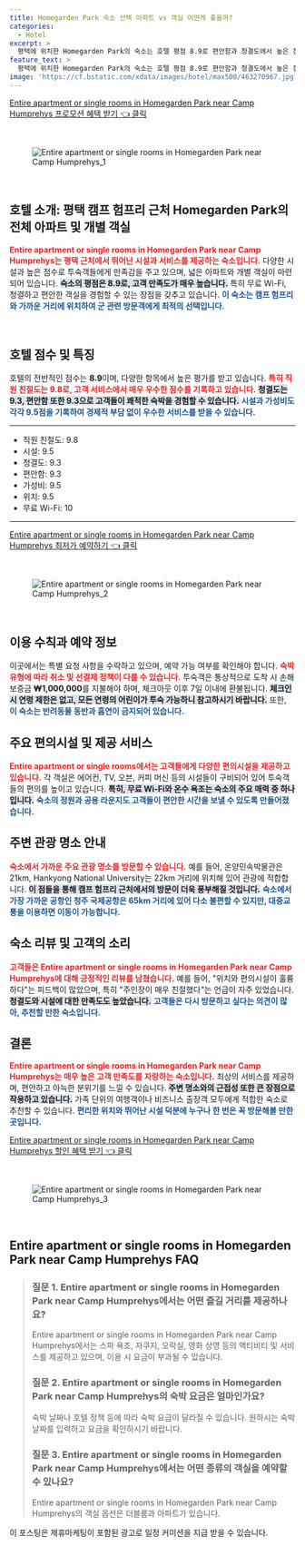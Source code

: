 ```yaml
---
title: Homegarden Park 숙소 선택 아파트 vs 객실 어떤게 좋을까?
categories:
  - Hotel
excerpt: >
  평택에 위치한 Homegarden Park의 숙소는 호텔 평점 8.9로 편안함과 청결도에서 높은 점수를 받았습니다. 온수 욕조 무료 WiFi 친절한 주인 덕분에 완벽한 휴식처가 될 것입니다! 예약은 서두르세요!
feature_text: >
  평택에 위치한 Homegarden Park의 숙소는 호텔 평점 8.9로 편안함과 청결도에서 높은 점수를 받았습니다. 온수 욕조 무료 WiFi 친절한 주인 덕분에 완벽한 휴식처가 될 것입니다! 예약은 서두르세요!
image: 'https://cf.bstatic.com/xdata/images/hotel/max500/463270967.jpg?k=f52ac539315beffaa217a288e198ff876b8c105b8bcffaea1cfefe884a24f990&o=&hp=1'
---
```


<p><a class="modoo-button" href="https://tinyurl.com/24h9mkfd" rel="nofollow noopener">Entire apartment or single rooms in Homegarden Park near Camp Humprehys 프로모션 혜택 받기 👈 클릭</a></p><br/>
<figure class="image"><img alt="Entire apartment or single rooms in Homegarden Park near Camp Humprehys_1" src="https://cf.bstatic.com/xdata/images/hotel/max1024x768/459820388.jpg?k=a9e96e0226935c741d8e10650fae25cb7ec4839eab8123c1860f7fa488ae673b&amp;o=&amp;hp=1"/></figure><br/>

<h2 data-ke-size="size26" id="호텔_소개">호텔 소개: 평택 캠프 험프리 근처 Homegarden Park의 전체 아파트 및 개별 객실</h2>
<p data-ke-size="size16"><b><span style="color: #ee2323;">Entire apartment or single rooms in Homegarden Park near Camp Humprehys는 평택 근처에서 뛰어난 시설과 서비스를 제공하는 숙소입니다.</span></b> 다양한 시설과 높은 점수로 투숙객들에게 만족감을 주고 있으며, 넓은 아파트와 개별 객실이 마련되어 있습니다. <b><span style="background-color: #21538527;">숙소의 평점은 8.9로, 고객 만족도가 매우 높습니다.</span></b> 특히 무료 Wi-Fi, 청결하고 편안한 객실을 경험할 수 있는 장점을 갖추고 있습니다. <b><span style="color: #1a5490;">이 숙소는 캠프 험프리와 가까운 거리에 위치하여 군 관련 방문객에게 최적의 선택입니다.</span></b></p>
<p data-ke-size="size16"> </p>
<h2 data-ke-size="size23" id="호텔_점수_및_특징">호텔 점수 및 특징</h2>
<p data-ke-size="size16">호텔의 전반적인 점수는 <b>8.9</b>이며, 다양한 항목에서 높은 평가를 받고 있습니다. <b><span style="color: #ee2323;">특히 직원 친절도는 9.8로, 고객 서비스에서 매우 우수한 점수를 기록하고 있습니다.</span></b> <b><span style="background-color: #21538527;">청결도는 9.3, 편안함 또한 9.3으로 고객들이 쾌적한 숙박을 경험할 수 있습니다.</span></b> <b><span style="color: #1a5490;">시설과 가성비도 각각 9.5점을 기록하여 경제적 부담 없이 우수한 서비스를 받을 수 있습니다.</span></b></p>
<hr contenteditable="false" data-ke-style="style5" data-ke-type="horizontalRule"/>
<ul data-ke-list-type="disc" style="list-style-type: disc;">
<li>직원 친절도: 9.8</li>
<li>시설: 9.5</li>
<li>청결도: 9.3</li>
<li>편안함: 9.3</li>
<li>가성비: 9.5</li>
<li>위치: 9.5</li>
<li>무료 Wi-Fi: 10</li>
</ul>
<hr contenteditable="false" data-ke-style="style5" data-ke-type="horizontalRule"/>
<p><a class="modoo-button" href="https://tinyurl.com/24h9mkfd" rel="nofollow noopener">Entire apartment or single rooms in Homegarden Park near Camp Humprehys 최저가 예약하기 👈 클릭</a></p><br/>
<figure class="image"><img alt="Entire apartment or single rooms in Homegarden Park near Camp Humprehys_2" src="https://cf.bstatic.com/xdata/images/hotel/max500/463270967.jpg?k=f52ac539315beffaa217a288e198ff876b8c105b8bcffaea1cfefe884a24f990&amp;o=&amp;hp=1"/></figure><br/>
<h2 data-ke-size="size23" id="이용_수칙_및_예약_정보">이용 수칙과 예약 정보</h2>
<p data-ke-size="size16">이곳에서는 특별 요청 사항을 수락하고 있으며, 예약 가능 여부를 확인해야 합니다. <b><span style="color: #ee2323;">숙박 유형에 따라 취소 및 선결제 정책이 다를 수 있습니다.</span></b> 투숙객은 통상적으로 도착 시 손해 보증금 <b>₩1,000,000</b>를 지불해야 하며, 체크아웃 이후 7일 이내에 환불됩니다. <b><span style="background-color: #21538527;">체크인 시 연령 제한은 없고, 모든 연령의 어린이가 투숙 가능하니 참고하시기 바랍니다.</span></b> 또한, <b><span style="color: #1a5490;">이 숙소는 반려동물 동반과 흡연이 금지되어 있습니다.</span></b></p>
<h2 data-ke-size="size23" id="주요_편의시설">주요 편의시설 및 제공 서비스</h2>
<p data-ke-size="size16"><b><span style="color: #ee2323;">Entire apartment or single rooms에서는 고객들에게 다양한 편의시설을 제공하고 있습니다.</span></b> 각 객실은 에어컨, TV, 오븐, 커피 머신 등의 시설들이 구비되어 있어 투숙객들의 편의를 높이고 있습니다. <b><span style="background-color: #21538527;">특히, 무료 Wi-Fi와 온수 욕조는 숙소의 주요 매력 중 하나입니다.</span></b> <b><span style="color: #1a5490;">숙소의 정원과 공용 라운지도 고객들이 편안한 시간을 보낼 수 있도록 만들어졌습니다.</span></b></p>
<h2 data-ke-size="size23" id="관광_명소_안내">주변 관광 명소 안내</h2>
<p data-ke-size="size16"><b><span style="color: #ee2323;">숙소에서 가까운 주요 관광 명소를 방문할 수 있습니다.</span></b> 예를 들어, 온양민속박물관은 21km, Hankyong National University는 22km 거리에 위치해 있어 관광에 적합합니다. <b><span style="background-color: #21538527;">이 점들을 통해 캠프 험프리 근처에서의 방문이 더욱 풍부해질 것입니다.</span></b> <b><span style="color: #1a5490;">숙소에서 가장 가까운 공항인 청주 국제공항은 65km 거리에 있어 다소 불편할 수 있지만, 대중교통을 이용하면 이동이 가능합니다.</span></b></p>
<h2 data-ke-size="size26" id="숙소_리뷰">숙소 리뷰 및 고객의 소리</h2>
<p data-ke-size="size16"><b><span style="color: #ee2323;">고객들은 Entire apartment or single rooms in Homegarden Park near Camp Humprehys에 대해 긍정적인 리뷰를 남쳤습니다.</span></b> 예를 들어, "위치와 편의시설이 훌륭하다"는 피드백이 많았으며, 특히 "주인장이 매우 친절했다"는 언급이 자주 있었습니다. <b><span style="background-color: #21538527;">청결도와 시설에 대한 만족도도 높았습니다.</span></b> <b><span style="color: #1a5490;">고객들은 다시 방문하고 싶다는 의견이 많아, 추천할 만한 숙소입니다.</span></b></p>
<h2 data-ke-size="size23" id="결론">결론</h2>
<p data-ke-size="size16"><b><span style="color: #ee2323;">Entire apartment or single rooms in Homegarden Park near Camp Humprehys는 매우 높은 고객 만족도를 자랑하는 숙소입니다.</span></b> 최상의 서비스를 제공하며, 편안하고 아늑한 분위기를 느낄 수 있습니다. <b><span style="background-color: #21538527;">주변 명소와의 근접성 또한 큰 장점으로 작용하고 있습니다.</span></b> 가족 단위의 여행객이나 비즈니스 출장객 모두에게 적합한 숙소로 추천할 수 있습니다. <b><span style="color: #1a5490;">편리한 위치와 뛰어난 시설 덕분에 누구나 한 번은 꼭 방문해볼 만한 곳입니다.</span></b></p>

<p><a class="modoo-button" href="https://tinyurl.com/24h9mkfd" rel="nofollow noopener">Entire apartment or single rooms in Homegarden Park near Camp Humprehys 할인 혜택 받기 👈 클릭</a></p><br>

<figure class="image"><img src="https://cf.bstatic.com/xdata/images/hotel/max500/462834634.jpg?k=e1f5cd0f96ad70c682723b3bdcf113f283e12c945ee5811d9b25755ee55229c1&o=&hp=1" alt="Entire apartment or single rooms in Homegarden Park near Camp Humprehys_3"></figure><br>
<h2 id="Entire apartment or single rooms in Homegarden Park near Camp Humprehys_FAQ">Entire apartment or single rooms in Homegarden Park near Camp Humprehys FAQ</h2>
<div itemscope="" itemtype="https://schema.org/FAQPage"> 
<blockquote> 
<div itemscope="" itemprop="mainEntity" itemtype="https://schema.org/Question"> 
<h3 id="질문_1" itemprop="name">질문 1. Entire apartment or single rooms in Homegarden Park near Camp Humprehys에서는 어떤 즐길 거리를 제공하나요?</h3> 
<div itemscope="" itemprop="acceptedAnswer" itemtype="https://schema.org/Answer"> 
<span itemprop="text"> 
<p>Entire apartment or single rooms in Homegarden Park near Camp Humprehys에서는 스파 욕조, 자쿠지, 오락실, 영화 상영 등의 액티비티 및 서비스를 제공하고 있으며, 이용 시 요금이 부과될 수 있습니다.</p> 
</span> 
</div> 
</div> 

<div itemscope="" itemprop="mainEntity" itemtype="https://schema.org/Question"> 
<h3 id="질문_2" itemprop="name">질문 2. Entire apartment or single rooms in Homegarden Park near Camp Humprehys의 숙박 요금은 얼마인가요?</h3> 
<div itemscope="" itemprop="acceptedAnswer" itemtype="https://schema.org/Answer"> 
<span itemprop="text"> 
<p>숙박 날짜나 호텔 정책 등에 따라 숙박 요금이 달라질 수 있습니다. 원하시는 숙박 날짜를 입력하고 요금을 확인하시기 바랍니다.</p> 
</span> 
</div> 
</div> 

<div itemscope="" itemprop="mainEntity" itemtype="https://schema.org/Question"> 
<h3 id="질문_3" itemprop="name">질문 3. Entire apartment or single rooms in Homegarden Park near Camp Humprehys에서는 어떤 종류의 객실을 예약할 수 있나요?</h3> 
<div itemscope="" itemprop="acceptedAnswer" itemtype="https://schema.org/Answer"> 
<span itemprop="text"> 
<p>Entire apartment or single rooms in Homegarden Park near Camp Humprehys의 객실 옵션은 더블룸과 아파트가 있습니다.</p> 
</span> 
</div> 
</div> 
</blockquote> 
</div><p>이 포스팅은 제휴마케팅이 포함된 광고로 일정 커미션을 지급 받을 수 있습니다.</p>

